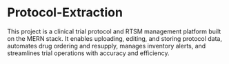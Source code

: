 # Protocol-Extraction
This project is a clinical trial protocol and RTSM management platform built on the MERN stack. It enables uploading, editing, and storing protocol data, automates drug ordering and resupply, manages inventory alerts, and streamlines trial operations with accuracy and efficiency.
